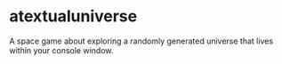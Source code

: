 # atextualuniverse
A space game about exploring a randomly generated universe that lives within your console window.
